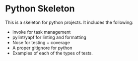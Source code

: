 Python Skeleton
===============

This is a skeleton for python projects. It includes the following:
  * invoke for task management
  * pylint/yapf for linting and formatting
  * Nose for testing + coverage
  * A proper gitignore for python
  * Examples of each of the types of tests.
